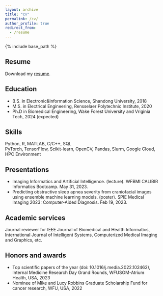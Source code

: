 ```yaml
---
layout: archive
title: "cv"
permalink: /cv/
author_profile: true
redirect_from:
  - /resume
---
```


{% include base_path %}

## Resume

Download my [resume](https://drive.google.com/file/d/1XK1q2ouqtqP2gyZy_v2reJNQ5pvnDDHx/view?usp=sharing).

## Education
* B.S. in Electronic&Information Science, Shandong University, 2018
* M.S. in Electrical Engineering, Rensselaer Polytechnic Institute, 2020
* Ph.D in Biomedical Engineering, Wake Forest University and Vriginia Tech, 2024 (expected)

## Skills
Python, R, MATLAB, C/C++, SQL\
PyTorch, TensorFlow, Scikit-learn, OpenCV, Pandas, Slurm, Google Cloud, HPC Environment

## Presentations
* Imaging Informatics and Artificial Intelligence. (lecture). WFBMI CALIBIR Informatics Bootcamp. May 31, 2023.
* Predicting obstructive sleep apnea severity from craniofacial images using ensemble machine learning models. (poster). SPIE Medical Imaging 2023: Computer-Aided Diagnosis. Feb 19, 2023. 

## Academic services
Journal reviewer for IEEE Journal of Biomedical and Health Informatics, International Journal of Intelligent Systems, Computerized Medical Imaging and Graphics, etc.     

## Honors and awards
* Top scientific papers of the year (doi: 10.1016/j.media.2022.102462), Internal Medicine Research Day Grand Rounds, WFUSOM-Atrium Health, USA, 2023
* Nominee of Mike and Lucy Robbins Graduate Scholarship Fund for cancer research, WFU, USA, 2022
